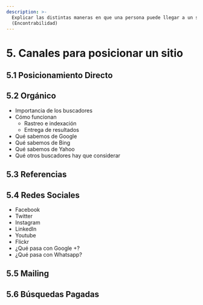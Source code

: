 ```yaml
---
description: >-
  Explicar las distintas maneras en que una persona puede llegar a un sitio.
  (Encontrabilidad)
---
```


# 5. Canales para posicionar un sitio

## 5.1 Posicionamiento Directo

## 5.2 Orgánico

* Importancia de los buscadores
* Cómo funcionan
  * Rastreo e indexación
  * Entrega de resultados
* Qué sabemos de Google
* Qué sabemos de Bing
* Qué sabemos de Yahoo
* Qué otros buscadores hay que considerar

## 5.3 Referencias

## 5.4 Redes Sociales

* Facebook
* Twitter
* Instagram
* LinkedIn
* Youtube
* Flickr
* ¿Qué pasa con Google +?
* ¿Qué pasa con Whatsapp?

## 5.5 Mailing

## 5.6 Búsquedas Pagadas



